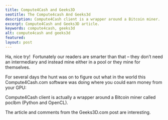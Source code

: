```yaml
---
title: Compute4Cash and Geeks3D
seotitle: The Compute4cash And Geeks3d
description: Compute4Cash client is a wrapper around a Bitcoin miner.
excerpt: Compute4Cash and Geeks3D article.
keywords: compute4cash, geeks3d
alt: compute4cash and geeks3d
featured: 
layout: post
---
```


<p>Ha, nice try!  Fortunately our readers are smarter than that – they don’t need an intermediary and instead mine either in a pool or they mine for themselves.</p>

<p>For several days the hunt was on to figure out what in the world this Compute4Cash.com software was doing where you could earn money from your GPU:</p>

<p>Compute4Cash client is actually a wrapper around a Bitcoin miner called poclbm (Python and OpenCL).</p>

<p>The article and comments from the Geeks3D.com post are interesting.</p>


